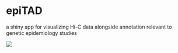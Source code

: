 # epiTAD
a shiny app for visualizing Hi-C data alongside annotation relevant to genetic epidemiology studies

![](/Volumes/Lab_Gerke/Misc/episnpR/figure1topo.png)
